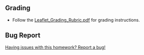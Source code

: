 ## Grading

* Follow the [Leaflet_Grading_Rubric.pdf](../Instructions/Leaflet_Grading_Rubric.pdf) for grading instructions.

## Bug Report

[Having issues with this homework? Report a bug!](https://bit.ly/2RpmpIt)
